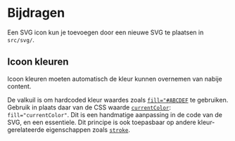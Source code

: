 <!-- @license CC0-1.0 -->

# Bijdragen

Een SVG icon kun je toevoegen door een nieuwe SVG te plaatsen in `src/svg/`.

## Icoon kleuren

Icoon kleuren moeten automatisch de kleur kunnen overnemen van nabije content.

De valkuil is om hardcoded kleur waardes zoals [`fill="#ABCDEF`](https://developer.mozilla.org/en-US/docs/Web/SVG/Attribute/fill) te gebruiken. Gebruik in plaats daar van de CSS waarde [`currentColor`](https://developer.mozilla.org/en-US/docs/Web/CSS/color_value#currentcolor_keyword): `fill="currentColor"`. Dit is een handmatige aanpassing in de code van de SVG, en een essentiele. Dit principe is ook toepasbaar op andere kleur-gerelateerde eigenschappen zoals [`stroke`](https://developer.mozilla.org/en-US/docs/Web/SVG/Attribute/stroke).
